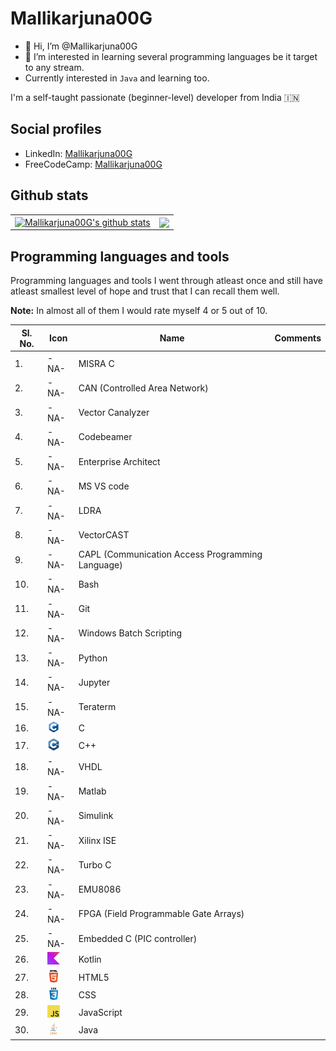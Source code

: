 # Mallikarjuna00G

- 👋 Hi, I’m @Mallikarjuna00G
- 👀 I’m interested in learning several programming languages be it target to any stream.
- Currently interested in `Java` and learning too.

I'm a self-taught passionate (beginner-level) developer from India 🇮🇳

## Social profiles
- LinkedIn: [Mallikarjuna00G](https://www.linkedin.com/in/mallikarjuna00g/)
- FreeCodeCamp: [Mallikarjuna00G](https://www.freecodecamp.org/Mallikarjuna00G)

## Github stats

|||
|---|---|
| <a href="https://github.com/Mallikarjuna00G/github-readme-stats"><img align="center" src="https://github-readme-stats.vercel.app/api?username=Mallikarjuna00G&show_icons=true&include_all_commits=true&theme=buefy&hide_border=true" alt="Mallikarjuna00G's github stats" /></a> | <a href="https://github.com/Mallikarjuna00G/github-readme-stats"><img align="center" src="https://github-readme-stats.vercel.app/api/top-langs/?username=Mallikarjuna00G&layout=compact&theme=buefy&hide_border=true" /></a> |


## Programming languages and tools

Programming languages and tools I went through atleast once and still have atleast smallest level of hope and trust that I can recall them well.

**Note:** In almost all of them I would rate myself 4 or 5 out of 10.

|Sl. No.|Icon|Name|Comments|
|---|---|---|---|
|1.|-NA-|MISRA C||
|2.|-NA-|CAN (Controlled Area Network)||
|3.|-NA-|Vector Canalyzer||
|4.|-NA-|Codebeamer||
|5.|-NA-|Enterprise Architect||
|6.|-NA-|MS VS code||
|7.|-NA-|LDRA||
|8.|-NA-|VectorCAST||
|9.|-NA-|CAPL (Communication Access Programming Language)||
|10.|-NA-|Bash||
|11.|-NA-|Git||
|12.|-NA-|Windows Batch Scripting||
|13.|-NA-|Python||
|14.|-NA-|Jupyter||
|15.|-NA-|Teraterm||
|16.|<code><img height="20" alt="javascript" src="https://raw.githubusercontent.com/github/explore/80688e429a7d4ef2fca1e82350fe8e3517d3494d/topics/c/c.png"></code>|C||
|17.|<code><img height="20" alt="javascript" src="https://raw.githubusercontent.com/github/explore/80688e429a7d4ef2fca1e82350fe8e3517d3494d/topics/cpp/cpp.png"></code>|C++||
|18.|-NA-|VHDL||
|19.|-NA-|Matlab||
|20.|-NA-|Simulink||
|21.|-NA-|Xilinx ISE||
|22.|-NA-|Turbo C||
|23.|-NA-|EMU8086||
|24.|-NA-|FPGA (Field Programmable Gate Arrays)||
|25.|-NA-|Embedded C (PIC controller)||
|26.|<code><img height="20" alt="javascript" src="https://raw.githubusercontent.com/github/explore/80688e429a7d4ef2fca1e82350fe8e3517d3494d/topics/kotlin/kotlin.png"></code>|Kotlin||
|27.|<code><img height="20" alt="javascript" src="https://raw.githubusercontent.com/github/explore/80688e429a7d4ef2fca1e82350fe8e3517d3494d/topics/html/html.png"></code>|HTML5||
|28.|<code><img height="20" alt="javascript" src="https://raw.githubusercontent.com/github/explore/80688e429a7d4ef2fca1e82350fe8e3517d3494d/topics/css/css.png"></code>|CSS||
|29.|<code><img height="20" alt="javascript" src="https://raw.githubusercontent.com/github/explore/80688e429a7d4ef2fca1e82350fe8e3517d3494d/topics/javascript/javascript.png"></code>|JavaScript||
|30.|<code><img height="20" alt="javascript" src="https://raw.githubusercontent.com/github/explore/80688e429a7d4ef2fca1e82350fe8e3517d3494d/topics/java/java.png"></code>|Java||
